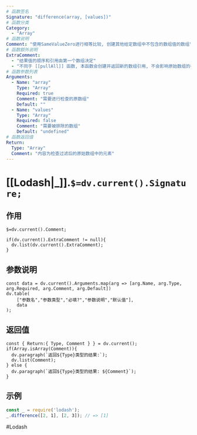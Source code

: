 ```yaml
---
# 函数签名
Signature: "difference(array, [values])"
# 函数分类
Category:
  - "Array"
# 函数说明
Comment: "使用SameValueZero进行相等比较, 创建其他给定数组中不包含的数组值的数组"
# 函数额外说明
ExtraComment:
  - "结果值的顺序和引用由第一个数组决定"
  - "不同于 [[pullAll]] 函数, 本函数会创建并返回新的数组引用, 不会影响原始数组的引用"
# 函数参数列表
Arguments:
  - Name: "array"
    Type: "Array"
    Required: true
    Comment: "需要进行检查的原数组"
    Default: ""
  - Name: "values"
    Type: "Array"
    Required: false
    Comment: "需要被排除的数组"
    Default: "undefined"
# 函数返回值
Return:
  Type: "Array"
  Comment: "内容为检查过滤后的原始数组中的元素"
---
```

# [[Lodash|_]].`$=dv.current().Signature;`
## 作用

`$=dv.current().Comment;`

```dataviewjs
if(dv.current().ExtraComment != null){
  dv.list(dv.current().ExtraComment);
}
```

## 参数说明
```dataviewjs
const data = dv.current().Arguments.map(arg => [arg.Name, arg.Type, arg.Required, arg.Comment, arg.Default])
dv.table(
	["参数名","参数类型","必填?","参数说明","默认值"],
	data
);
```

## 返回值
```dataviewjs
const { Return:{ Type, Comment } } = dv.current();
if(Array.isArray(Comment)){
  dv.paragraph(`返回${Type}类型的结果:`);
  dv.list(Comment);
} else {
  dv.paragraph(`返回${Type}类型的结果: ${Comment}`);
}
```

## 示例
```javascript
const _ = require('lodash');
_.difference([2, 1], [2, 3]); // => [1]
```

#Lodash 